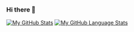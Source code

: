 ### Hi there 👋

[![My GitHub Stats](https://github-readme-stats.vercel.app/api/?username=bamartinezd&count_private=true&theme=tokyonight&showicons=true)]()
[![My GitHub Language Stats](https://github-readme-stats.vercel.app/api/top-langs/?username=bamartinezd&langs_count=5&theme=tokyonight)]()


<!--
**bamartinezd/bamartinezd** is a ✨ _special_ ✨ repository because its `README.md` (this file) appears on your GitHub profile.

Here are some ideas to get you started:

- 🔭 I’m currently working on ...
- 🌱 I’m currently learning ...
- 👯 I’m looking to collaborate on ...
- 🤔 I’m looking for help with ...
- 💬 Ask me about ...
- 📫 How to reach me: ...
- 😄 Pronouns: ...
- ⚡ Fun fact: ...
-->
